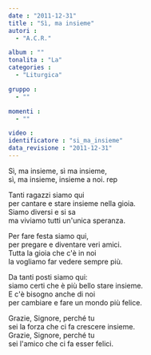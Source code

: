 ```yaml
---
date : "2011-12-31"
title : "Sì, ma insieme"
autori : 
  - "A.C.R."

album : ""
tonalita : "La"
categories : 
  - "Liturgica"

gruppo : 
  - ""

momenti : 
  - ""

video : 
identificatore : "si_ma_insieme"
data_revisione : "2011-12-31"
---
```

  
  
  
Sì, ma insieme, sì ma insieme,  
sì, ma insieme,  insieme a noi. rep  
  
  
  
Tanti ragazzi siamo qui  
per cantare e stare insieme nella gioia.  
Siamo diversi e si sa  
ma viviamo tutti un'unica speranza.  
  
  
  
  
Per fare festa siamo qui,  
per pregare e diventare veri amici.  
Tutta la gioia che c'è in noi  
la vogliamo far vedere sempre più.  
  
  
  
  
Da tanti posti siamo qui:  
siamo certi che è più bello stare insieme.  
E c'è bisogno anche di noi  
per cambiare e fare un mondo più felice.  
  
  
  
  
Grazie, Signore, perché tu  
sei la forza che ci fa crescere insieme.  
Grazie, Signore, perché tu  
sei l'amico che ci fa esser felici.  
  
  
  
